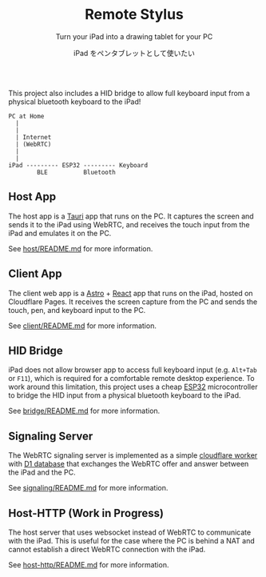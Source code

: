 <br>
<div align="center">
  <h1>Remote Stylus</h1>
  <p>Turn your iPad into a drawing tablet for your PC</p>
  <p>iPad をペンタブレットとして使いたい</p>
</div>
<br>
<br>

This project also includes a HID bridge to allow full keyboard input from a physical bluetooth keyboard to the iPad!

```
PC at Home
  |
  |
  | Internet
  | (WebRTC)
  |
  |
iPad --------- ESP32 --------- Keyboard
        BLE          Bluetooth
```

## Host App

The host app is a [Tauri](https://tauri.app/) app that runs on the PC. It captures the screen and sends it to the iPad using WebRTC, and receives the touch input from the iPad and emulates it on the PC.

See [host/README.md](host) for more information.

## Client App

The client web app is a [Astro](https://astro.build/) + [React](https://react.dev/) app that runs on the iPad, hosted on Cloudflare Pages. It receives the screen capture from the PC and sends the touch, pen, and keyboard input to the PC.

See [client/README.md](client) for more information.

## HID Bridge

iPad does not allow browser app to access full keyboard input (e.g. `Alt+Tab` or `F11`), which is required for a comfortable remote desktop experience. To work around this limitation, this project uses a cheap [ESP32](https://en.wikipedia.org/wiki/ESP32) microcontroller to bridge the HID input from a physical bluetooth keyboard to the iPad.

See [bridge/README.md](bridge) for more information.

## Signaling Server

The WebRTC signaling server is implemented as a simple [cloudflare worker](https://developers.cloudflare.com/workers/) with [D1 database](https://developers.cloudflare.com/d1/) that exchanges the WebRTC offer and answer between the iPad and the PC.

See [signaling/README.md](signaling) for more information.

## Host-HTTP (Work in Progress)

The host server that uses websocket instead of WebRTC to communicate with the iPad. This is useful for the case where the PC is behind a NAT and cannot establish a direct WebRTC connection with the iPad.

See [host-http/README.md](host-http) for more information.
